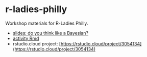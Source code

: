 # r-ladies-philly
Workshop materials for R-Ladies Philly.

- [slides: do you think like a Bayesian?](https://docs.google.com/presentation/d/13SnjPZsJpJWBHimIhA2edBoQHIp0_1xkF-k2T8uj2pg/edit?usp=sharing)
- [activity Rmd](https://raw.githubusercontent.com/ajohns24/r-ladies-philly/main/bayes_rules_activity.Rmd)
- rstudio.cloud project: [https://rstudio.cloud/project/3054134](https://rstudio.cloud/project/3054134)
